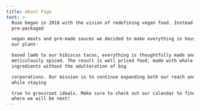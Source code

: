 ```yaml
---
title: About Page
text: >-
  Ruse began in 2018 with the vision of redefining vegan food. Instead of buying
  pre-packaged

  vegan meats and pre-made sauces we decided to make everything in house. From
  our plant-

  based lamb to our hibiscus tacos, everything is thoughtfully made and
  meticulously spiced. The result is well priced food, made with whole
  ingredients without the adulteration of big

  corporations. Our mission is to continue expanding both our reach and our menu
  while staying

  true to grassroot ideals. Make sure to check out our calendar to find out
  where we will be next!
---
```


